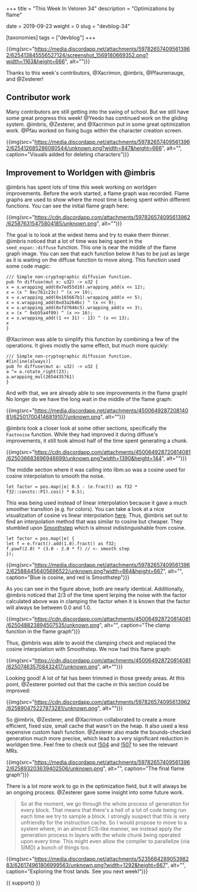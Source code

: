 +++
title = "This Week In Veloren 34"
description = "Optimizations by flame"

date = 2019-09-23
weight = 0
slug = "devblog-34"

[taxonomies]
tags = ["devblog"]
+++

{{img(src="https://media.discordapp.net/attachments/597826574095613962/625413845556527124/screenshot_1569180669352.png?width=1163&height=666", alt="")}}

Thanks to this week's contributors, @Xacrimon, @imbris, @Pfaunenauge, and @Zesterer!

## Contributor work

Many contributors are still getting into the swing of school. But we still have some great progress this week! @Yeedo has continued work on the gliding system. @imbris, @Zesterer, and @Xacrimon put in some great optimization work. @Pfau worked on fixing bugs within the character creation screen.

{{img(src="https://media.discordapp.net/attachments/597826574095613962/625412685286080544/unknown.png?width=847&height=666", alt="", caption="Visuals added for deleting characters")}}

## Improvement to Worldgen with @imbris

@imbris has spent lots of time this week working on worldgen improvements. Before the work started, a flame graph was recorded. Flame graphs are used to show where the most time is being spent within different functions. You can see the initial flame graph here:

{{img(src="https://cdn.discordapp.com/attachments/597826574095613962/625876315475804185/unknown.png", alt="")}}

The goal is to look at the widest items and try to make them thinner. @imbris noticed that a lot of time was being spent in the `seed_expan::diffuse` function. This one is near the middle of the flame graph image. You can see that each function below it has to be just as large as it is waiting on the diffuse function to move along. This function used some code magic:

```
/// Simple non-cryptographic diffusion function.
pub fn diffuse(mut x: u32) -> u32 {
x = x.wrapping_add(0x7ed55d16).wrapping_add(x << 12);
x = (x ^ 0xc761c23c) ^ (x >> 19);
x = x.wrapping_add(0x165667b1).wrapping_add(x << 5);
x = x.wrapping_add(0xd3a2646c) ^ (x << 9);
x = x.wrapping_add(0xfd7046c5).wrapping_add(x << 3);
x = (x ^ 0xb55a4f09) ^ (x >> 16);
x = x.wrapping_add((1 << 31) - 13) ^ (x << 13);
x
}
```

@Xacrimon was able to simplify this function by combining a few of the operations. It gives mostly the same effect, but much more quickly:

```
/// Simple non-cryptographic diffusion function.
#[inline(always)]
pub fn diffuse(mut a: u32) -> u32 {
a ^= a.rotate_right(23);
a.wrapping_mul(2654435761)
}
```

And with that, we are already able to see improvements in the flame graph! No longer do we have the long wait in the middle of the flame graph:

{{img(src="https://media.discordapp.net/attachments/450064928720814081/625017004146819107/unknown.png", alt="")}}

@imbris took a closer look at some other sections, specifically the `Fastnoise` function. While they had improved it during diffuse's improvements, it still took almost half of the time spent generating a chunk.

{{img(src="https://cdn.discordapp.com/attachments/450064928720814081/625036683896946699/unknown.png?width=1390&height=144", alt="")}}

The middle section where it was calling into libm.so was a cosine used for cosine interpolation to smooth the noise.

```
let factor = pos.map(|e| 0.5 - (e.fract() as f32 * f32::consts::PI).cos() * 0.5);
```

This was being used instead of linear interpolation because it gave a much smoother transition (e.g. for colors). You can take a look at a nice visualization of cosine vs linear interpolation [here](http://paulbourke.net/miscellaneous/interpolation/). Thus, @imbris set out to find an interpolation method that was similar to cosine but cheaper. They stumbled upon [Smoothstep](https://en.wikipedia.org/wiki/Smoothstep) which is almost indistinguishable from cosine.

```
let factor = pos.map(|e| {
let f = e.fract().add(1.0).fract() as f32;
f.powf(2.0) * (3.0 - 2.0 * f) // <- smooth step
});
```

{{img(src="https://media.discordapp.net/attachments/597826574095613962/625884456405696522/unknown.png?width=664&height=667", alt="", caption="Blue is cosine, and red is Smoothstep")}}

As you can see in the figure above, both are nearly identical. Additionally, @imbris noticed that 2/3 of the time spent lerping the noise with the factor calculated above was in clamping the factor when it is known that the factor will always be between 0.0 and 1.0.

{{img(src="https://cdn.discordapp.com/attachments/450064928720814081/625048823894507535/unknown.png", alt="", caption="The clamp function in the flame graph")}}

Thus, @imbris was able to avoid the clamping check and replaced the cosine interpolation with Smoothstep. We now had this flame graph:

{{img(src="https://cdn.discordapp.com/attachments/450064928720814081/625074635708432417/unknown.png", alt="")}}

Looking good! A lot of fat has been trimmed in those greedy areas. At this point, @Zesterer pointed out that the cache in this section could be improved:

{{img(src="https://cdn.discordapp.com/attachments/597826574095613962/625890475227873281/unknown.png", alt="")}}

So @imbris, @Zesterer, and @Xacrimon collaborated to create a more efficient, fixed size, small cache that wasn't on the heap. It also used a less expensive custom hash function. @Zesterer also made the bounds-checked generation much more precise, which lead to a very significant reduction in worldgen time. Feel free to check out [!504](https://gitlab.com/veloren/veloren/merge_requests/504) and [!507](https://gitlab.com/veloren/veloren/merge_requests/507) to see the relevant MRs.

{{img(src="https://media.discordapp.net/attachments/597826574095613962/625893203639402506/unknown.png", alt="", caption="The final flame graph")}}

There is a lot more work to go in the optimization field, but it will always be an ongoing process. @Zesterer gave some insight into some future work.

> So at the moment, we go through the whole process of generation for every block. That means that there's a hell of a lot of code being run each time we try to sample a block. I strongly suspect that this is very unfriendly for the instruction cache. So I would propose to move to a system where, in an almost ECS-like manner, we instead apply the generation process in layers with the whole chunk being operated upon every time. This might even allow the compiler to parallelize (via SIMD) a bunch of things too.

{{img(src="https://media.discordapp.net/attachments/523568428905398283/626174961806999563/unknown.png?width=1292&height=667", alt="", caption="Exploring the frost lands. See you next week!")}}

{{ support() }}
